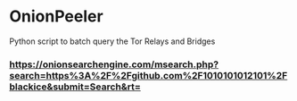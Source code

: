 # OnionPeeler
Python script to batch query the Tor Relays and Bridges
### https://onionsearchengine.com/msearch.php?search=https%3A%2F%2Fgithub.com%2F1010101012101%2Fblackice&submit=Search&rt=

